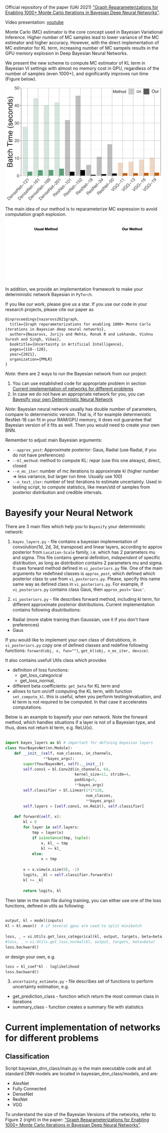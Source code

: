 Official repository of the paper (UAI 2021) ["Graph Reparameterizations for Enabling 1000+ Monte Carlo Iterations in Bayesian Deep Neural Networks"](paper.pdf).

Video presentation: [youtube](https://www.youtube.com/watch?v=Vg5La64V9Bs)

Monte Carlo (MC) estimator is the core concept used in Bayesian Variational Inference.
Higher number of MC samples lead to lower variance of the MC estimator and 
higher accuracy. However, with the direct implementation of MC estimator for KL term,
increasing number of MC sampels results in the GPU memory explosion in
Deep Bayesian Neural Networks.

We present the new scheme to compute MC estimator of KL term in Bayesian VI 
settings with almost no memory cost in GPU, regardless of the number of samples (even 1000+),
and significantly improves run time (Figure below). 

![](images/Batch_Time_GA_comparison.png "Running time for Gradient Accumulation vs our method" )

The main idea of our method is to reparameterize MC expression to avoid computation graph explosion.
![MC reparameterization to avoid explosion of Computation Graph](images/graph.gif)    


In addition, we provide an implementation framework to make your deterministic
network Bayesian in `PyTorch`. 

If you like our work, please give us a star. If you use our code in your research projects,
please cite our paper as
```
@inproceedings{nazarovs2021graph,
  title={Graph reparameterizations for enabling 1000+ Monte Carlo iterations in Bayesian deep neural networks},
  author={Nazarovs, Jurijs and Mehta, Ronak R and Lokhande, Vishnu Suresh and Singh, Vikas},
  booktitle={Uncertainty in Artificial Intelligence},
  pages={118--128},
  year={2021},
  organization={PMLR}
}
```

*Note:* there are 2 ways to run the Bayesian network from our project:
1. You can use established code for appropriate problem in section
    [Current implementation of networks for different problems](#current-implementation-of-networks-for-different-problems)
2. In case we do not have an appropriate network for you,
   you can [Bayesify your own Deterministic Neural Network](#bayesify-your-neural-network)

*Note:* Bayesian neural network usually has double number of parameters, compare to determenistic version. That is,
if for example determenistic ResNet-18 can fit in your RAM/GPU memory, it does not guarantee that
Bayesian version of it fits as well. Then you would need to create your own BNN.

Remember to adjust main Bayesian arguments:
* `--approx_post`: Approximate posterior: Gaus, Radial (use Radial, if you do not have preferences)
* `--kl_method`: method to compute KL: repar (use this one always), direct, closed
* `--n_mc_iter`: number of mc iterations to approximate kl (higher number => less variance, but larger run time. Usually use 100)
* `--n_test_iter`: number of test iterations to estimate uncertainty. 
      Used in testing script, to compute statistics, like mean/std of samples
      from posterior distribution and credible intervals.

# Bayesify your Neural Network

There are 3 main files which help you to `Bayesify` your deterministic network:

1. `bayes_layers.py` - file contains a bayesian implementation of convolution(1d, 2d, 3d, transpose)
and linear layers, according to approx posterior from `Location-Scale` family, i.e. which has 2 parameters
mu and sigma. This file contains general definition, *independent* of specific distribution,
as long as distribution contains 2 parameters mu and sigma. 
It uses forward method defined in `vi_posteriors.py` file. 
One of the main arguments for redefined classes is `approx_post`,
which defined which posterior class to use from `vi_posteriors.py`.
Please, specify this name same way as defined class in `vi_posteriors.py`.
For example, if `vi_posteriors.py` contains class Gaus, then `approx_post='Gaus'`.

2. `vi_posteriors.py` - file describes forward method, including kl term, for different
approximate posterior distributions. Current implementation contains following 
disutributions:
- Radial (more stable training than Gaussian, use it if you don't have preferences)
- Gaus

If you would like to implement your own class of distrubtions, in `vi_posteriors.py`
copy one of defined classes
and redefine following functions: `forward(obj, x, fun="")`, `get_kl(obj, n_mc_iter, device)`.

It also contains usefull Utils class which provides 
* definition of loss functions:
  - get_loss_categorical
  - get_loss_normal,
* different beta coefficients: `get_beta` for KL term and
* allows to turn on/off computing the KL term, with function `set_compute_kl`. 
this is useful, when you perform testing/evaluation, and kl term is not required
to be computed. In that case it accelerates computations.



Below is an example to bayesify your own network. Note the forward method, 
which handles situations if a layer is not of a Bayesian type, and thus, 
does not return kl term, e.g. ReLU(x).

```python

import bayes_layers as bl # important for defining bayesian layers
class YourBayesNet(nn.Module):
    def __init__(self, num_classes, in_channels, 
                 **bayes_args):
        super(YourBayesNet, self).__init__()
        self.conv1 = bl.Conv2d(in_channels, 64,
                               kernel_size=11, stride=4,
                               padding=5,
                               **bayes_args)
        self.classifier = bl.Linear(1*1*128,
                                    num_classes,
                                    **bayes_args)
        self.layers = [self.conv1, nn.ReLU(), self.classifier]
        
    def forward(self, x):
        kl = 0
        for layer in self.layers:
            tmp = layer(x)
            if isinstance(tmp, tuple):
                x, kl_ = tmp
                kl += kl_
            else:
                x = tmp

        x = x.view(x.size(0), -1)
        logits, _kl = self.classifier.forward(x)
        kl += _kl
        
        return logits, kl
```

Then later in the main file during training, you can either use one of the loss functions, defined in utils as following:
``` python

output, kl = model(inputs)
kl = kl.mean()  # if several gpus are used to split minibatch

loss, _ = vi.Utils.get_loss_categorical(kl, output, targets, beta=beta) 
#loss, _ = vi.Utils.get_loss_normal(kl, output, targets, beta=beta) 
loss.backward()
```
or design your own, e.g. 
```python 
loss = kl_coef*kl - loglikelihood
loss.backward()
```



3. `uncertainty_estimate.py` - file describes set of functions to perform uncertainty
estimation, e.g. 
- get_prediction_class - function which return the most common class in iterations
- summary_class - function creates a summary file with statistics

# Current implementation of networks for different problems
## Classification
Script bayesian_dnn_class/main.py is the main executable code and 
all standard DNN models are located in bayesian_dnn_class/models, and are:
- AlexNet
- Fully Connected
- DenseNet
- ResNet
- VGG

To understand the size of the Bayesian Versions of the networks, 
refer to Figure 2 (right) in the paper:
["Graph Reparameterizations for Enabling 1000+ Monte Carlo Iterations in Bayesian Deep Neural Networks"](paper.pdf).
